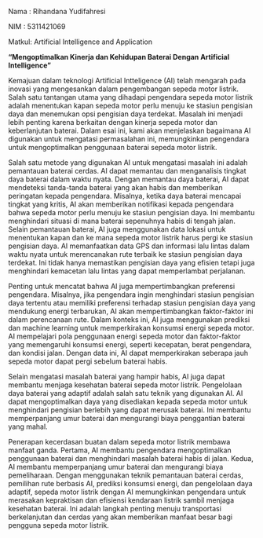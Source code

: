 ﻿Nama	: Rihandana Yudifahresi

NIM	: 5311421069

Matkul: Artificial Intelligence and Application

**“Mengoptimalkan Kinerja dan Kehidupan Baterai Dengan Artificial Intelligence”**

Kemajuan dalam teknologi Artificial Intteligence (AI) telah mengarah pada inovasi yang mengesankan dalam pengembangan sepeda motor listrik. Salah satu tantangan utama yang dihadapi pengendara sepeda motor listrik adalah menentukan kapan sepeda motor perlu menuju ke stasiun pengisian daya dan menemukan opsi pengisian daya terdekat. Masalah ini menjadi lebih penting karena berkaitan dengan kinerja sepeda motor dan keberlanjutan baterai. Dalam esai ini, kami akan menjelaskan bagaimana AI digunakan untuk mengatasi permasalahan ini, memungkinkan pengendara untuk mengoptimalkan penggunaan baterai sepeda motor listrik.

Salah satu metode yang digunakan AI untuk mengatasi masalah ini adalah pemantauan baterai cerdas. AI dapat memantau dan menganalisis tingkat daya baterai dalam waktu nyata. Dengan memantau daya baterai, AI dapat mendeteksi tanda-tanda baterai yang akan habis dan memberikan peringatan kepada pengendara. Misalnya, ketika daya baterai mencapai tingkat yang kritis, AI akan memberikan notifikasi kepada pengendara bahwa sepeda motor perlu menuju ke stasiun pengisian daya. Ini membantu menghindari situasi di mana baterai sepenuhnya habis di tengah jalan. Selain pemantauan baterai, AI juga menggunakan data lokasi untuk menentukan kapan dan ke mana sepeda motor listrik harus pergi ke stasiun pengisian daya. AI memanfaatkan data GPS dan informasi lalu lintas dalam waktu nyata untuk merencanakan rute terbaik ke stasiun pengisian daya terdekat. Ini tidak hanya memastikan pengisian daya yang efisien tetapi juga menghindari kemacetan lalu lintas yang dapat memperlambat perjalanan.

Penting untuk mencatat bahwa AI juga mempertimbangkan preferensi pengendara. Misalnya, jika pengendara ingin menghindari stasiun pengisian daya tertentu atau memiliki preferensi terhadap stasiun pengisian daya yang mendukung energi terbarukan, AI akan mempertimbangkan faktor-faktor ini dalam perencanaan rute. Dalam konteks ini, AI juga menggunakan prediksi dan machine learning untuk memperkirakan konsumsi energi sepeda motor. AI mempelajari pola penggunaan energi sepeda motor dan faktor-faktor yang memengaruhi konsumsi energi, seperti kecepatan, berat pengendara, dan kondisi jalan. Dengan data ini, AI dapat memperkirakan seberapa jauh sepeda motor dapat pergi sebelum baterai habis.

Selain mengatasi masalah baterai yang hampir habis, AI juga dapat membantu menjaga kesehatan baterai sepeda motor listrik. Pengelolaan daya baterai yang adaptif adalah salah satu teknik yang digunakan AI. AI dapat mengoptimalkan daya yang disediakan kepada sepeda motor untuk menghindari pengisian berlebih yang dapat merusak baterai. Ini membantu memperpanjang umur baterai dan mengurangi biaya penggantian baterai yang mahal.

Penerapan kecerdasan buatan dalam sepeda motor listrik membawa manfaat ganda. Pertama, AI membantu pengendara mengoptimalkan penggunaan baterai dan menghindari masalah baterai habis di jalan. Kedua, AI membantu memperpanjang umur baterai dan mengurangi biaya pemeliharaan. Dengan menggunakan teknik pemantauan baterai cerdas, pemilihan rute berbasis AI, prediksi konsumsi energi, dan pengelolaan daya adaptif, sepeda motor listrik dengan AI memungkinkan pengendara untuk merasakan kepraktisan dan efisiensi kendaraan listrik sambil menjaga kesehatan baterai. Ini adalah langkah penting menuju transportasi berkelanjutan dan cerdas yang akan memberikan manfaat besar bagi pengguna sepeda motor listrik.

